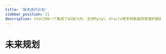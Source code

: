 ```yaml
---
title: '版本迭代计划'
sidebar_position: 21
description: Chat2DB一个集成了AI能力的、支持Mysql、Oracle等多种数据库管理的数据库客户端工具
---
```


# 未来规划
